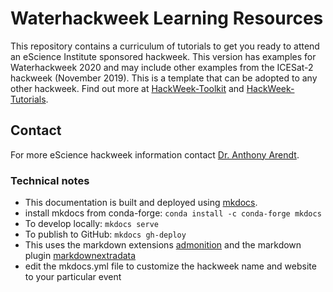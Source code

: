 # Waterhackweek Learning Resources 

This repository contains a curriculum of tutorials to get you ready to attend an eScience Institute sponsored hackweek. This version has examples for Waterhackweek 2020 and may include other examples from the ICESat-2 hackweek (November 2019).  This is a template that can be adopted to any other hackweek. Find out more at [HackWeek-Toolkit](https://github.com/uwescience/HackWeek-Toolkit) and [HackWeek-Tutorials](https://github.com/uwescience/hackweek-preliminary-tutorials).

## Contact

For more eScience hackweek information contact [Dr. Anthony Arendt](mailto:aarendt@uw.edu).

### Technical notes

* This documentation is built and deployed using [mkdocs](https://www.mkdocs.org/).
* install mkdocs from conda-forge: ```conda install -c conda-forge mkdocs```
* To develop locally: ```mkdocs serve```
* To publish to GitHub: ```mkdocs gh-deploy```
* This uses the markdown extensions [admonition](https://squidfunk.github.io/mkdocs-material/extensions/admonition/) and the markdown plugin [markdownextradata](https://github.com/rosscdh/mkdocs-markdownextradata-plugin/)
* edit the mkdocs.yml file to customize the hackweek name and website to your particular event

